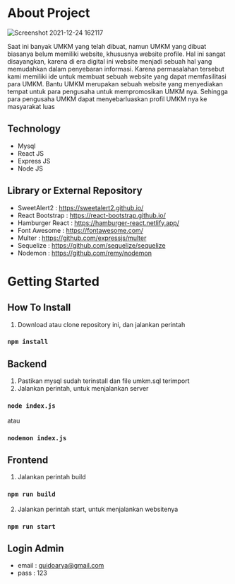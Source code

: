 # About Project

![Screenshot 2021-12-24 162117](https://user-images.githubusercontent.com/61103666/147333999-20de24f5-21a7-44cc-9e80-940954ba4d01.png)

Saat ini banyak UMKM yang telah dibuat, namun UMKM yang dibuat biasanya belum memiliki website, khususnya website profile. Hal ini sangat disayangkan, karena di era digital ini website menjadi sebuah hal yang memudahkan dalam penyebaran informasi. Karena permasalahan tersebut kami memiliki ide untuk membuat sebuah website yang dapat memfasilitasi para UMKM. Bantu UMKM merupakan sebuah website yang menyediakan tempat untuk para pengusaha untuk mempromosikan UMKM nya. 
Sehingga para pengusaha UMKM dapat menyebarluaskan profil UMKM nya ke masyarakat luas

## Technology
* Mysql
* React JS
* Express JS
* Node JS

## Library or External Repository
* SweetAlert2 : https://sweetalert2.github.io/
* React Bootstrap : https://react-bootstrap.github.io/
* Hamburger React : https://hamburger-react.netlify.app/
* Font Awesome : https://fontawesome.com/
* Multer : https://github.com/expressjs/multer
* Sequelize : https://github.com/sequelize/sequelize
* Nodemon : https://github.com/remy/nodemon


# Getting Started

## How To Install
1. Download atau clone repository ini, dan jalankan perintah
### `npm install`

## Backend
1. Pastikan mysql sudah terinstall dan file umkm.sql terimport
2. Jalankan perintah, untuk menjalankan server
### `node index.js`
atau
### `nodemon index.js`

## Frontend
1. Jalankan perintah build
### `npm run build`
2. Jalankan perintah start, untuk menjalankan websitenya
### `npm run start`

## Login Admin 
* email : guidoarya@gmail.com
* pass  : 123



